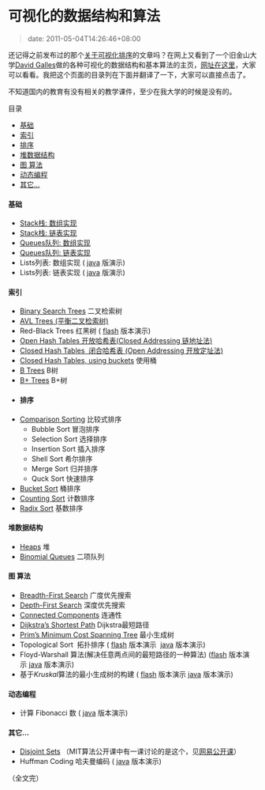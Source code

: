 # 可视化的数据结构和算法
>date: 2011-05-04T14:26:46+08:00


还记得之前发布过的那个[关于可视化排序](/2011/%E5%8F%AF%E8%A7%86%E5%8C%96%E7%9A%84%E6%8E%92%E5%BA%8F%E8%BF%87%E7%A8%8B.md "可视化的排序过程")的文章吗？在网上又看到了一个旧金山大学[David Galles](http://www.cs.usfca.edu/galles)做的各种可视化的数据结构和基本算法的主页，[网址在这里](http://www.cs.usfca.edu/~galles/visualization/Algorithms.html)，大家可以看看。我把这个页面的目录列在下面并翻译了一下，大家可以直接点击了。


不知道国内的教育有没有相关的教学课件，至少在我大学的时候是没有的。




目录



* [基础](#%E5%9F%BA%E7%A1%80 "基础")
* [索引](#%E7%B4%A2%E5%BC%95 "索引")
* [排序](#%E6%8E%92%E5%BA%8F "排序")
* [堆数据结构](#%E5%A0%86%E6%95%B0%E6%8D%AE%E7%BB%93%E6%9E%84 "堆数据结构")
* [图 算法](#%E5%9B%BE_%E7%AE%97%E6%B3%95 "图 算法")
* [动态编程](#%E5%8A%A8%E6%80%81%E7%BC%96%E7%A8%8B "动态编程")
* [其它…](#%E5%85%B6%E5%AE%83%E2%80%A6 "其它…")

#### 基础


* [Stack栈: 数组实现](http://www.cs.usfca.edu/~galles/visualization/StackArray.html)
* [Stack栈: 链表实现](http://www.cs.usfca.edu/~galles/visualization/StackLL.html)
* [Queues队列: 数组实现](http://www.cs.usfca.edu/~galles/visualization/QueueArray.html)
* [Queues队列: 链表实现](http://www.cs.usfca.edu/~galles/visualization/QueueLL.html)
* Lists列表: 数组实现 ( [java](http://www.cs.usfca.edu/~galles/visualization/java/visualization.html) 版演示)
* Lists列表: 链表实现 ( [java](http://www.cs.usfca.edu/~galles/visualization/java/visualization.html) 版演示)


#### 索引


* [Binary Search Trees](http://www.cs.usfca.edu/~galles/visualization/BST.html) 二叉检索树
* [AVL Trees (平衡二叉检索树)](http://www.cs.usfca.edu/~galles/visualization/AVLTree.html)
* Red-Black Trees 红黑树 ( [flash](http://www.cs.usfca.edu/~galles/visualization/flash.html) 版本演示)
* [Open Hash Tables 开放哈希表(Closed Addressing 链地址法)](http://www.cs.usfca.edu/~galles/visualization/OpenHash.html)
* [Closed Hash Tables  闭合哈希表 (Open Addressing 开放定址法)](http://www.cs.usfca.edu/~galles/visualization/ClosedHash.html)
* [Closed Hash Tables, using buckets](http://www.cs.usfca.edu/~galles/visualization/ClosedHashBucket.html) 使用桶
* [B Trees](http://www.cs.usfca.edu/~galles/visualization/BTree.html) B树
* [B+ Trees](http://www.cs.usfca.edu/~galles/visualization/BPlusTree.html) B+树





- #### 排序


* [Comparison Sorting](http://www.cs.usfca.edu/~galles/visualization/ComparisonSort.html) 比较式排序
	+ Bubble Sort 冒泡排序
	+ Selection Sort 选择排序
	+ Insertion Sort 插入排序
	+ Shell Sort 希尔排序
	+ Merge Sort 归并排序
	+ Quck Sort 快速排序
* [Bucket Sort](http://www.cs.usfca.edu/~galles/visualization/BucketSort.html) 桶排序
* [Counting Sort](http://www.cs.usfca.edu/~galles/visualization/CountingSort.html) 计数排序
* [Radix Sort](http://www.cs.usfca.edu/~galles/visualization/RadixSort.html) 基数排序


#### 堆数据结构


* [Heaps](http://www.cs.usfca.edu/~galles/visualization/Heap.html) 堆
* [Binomial Queues](http://www.cs.usfca.edu/~galles/visualization/BinomialQueue.html) 二项队列


#### 图 算法


* [Breadth-First Search](http://www.cs.usfca.edu/~galles/visualization/BFS.html) 广度优先搜索
* [Depth-First Search](http://www.cs.usfca.edu/~galles/visualization/DFS.html) 深度优先搜索
* [Connected Components](http://www.cs.usfca.edu/~galles/visualization/ConnectedComponent.html) 连通性
* [Dijkstra’s Shortest Path](http://www.cs.usfca.edu/~galles/visualization/Dijkstra.html) Dijkstra最短路径
* [Prim’s Minimum Cost Spanning Tree](http://www.cs.usfca.edu/~galles/visualization/Prim.html) 最小生成树
* Topological Sort  拓扑排序 ( [flash](http://www.cs.usfca.edu/~galles/visualization/flash.html) 版本演示  [java](http://www.cs.usfca.edu/~galles/visualization/java/visualization.html) 版本演示)
* Floyd-Warshall 算法(解决任意两点间的最短路径的一种算法) ([flash](http://www.cs.usfca.edu/~galles/visualization/flash.html) 版本演示 [java](http://www.cs.usfca.edu/~galles/visualization/java/visualization.html) 版本演示)
* 基于*Kruskal*算法的最小生成树的构建 ( [flash](http://www.cs.usfca.edu/~galles/visualization/flash.html) 版本演示 [java](http://www.cs.usfca.edu/~galles/visualization/java/visualization.html) 版本演示)


#### 动态编程


* 计算 Fibonacci 数 ( [java](http://www.cs.usfca.edu/~galles/visualization/java/visualization.html) 版本演示)


#### 其它…


* [Disjoint Sets](http://www.cs.usfca.edu/~galles/visualization/DisjointSets.html) （MIT算法公开课中有一课讨论的是这个，见[网易公开课](http://v.163.com/movie/2010/12/V/E/M6UTT5U0I_M6V2UDUVE.html)）
* Huffman Coding 哈夫曼编码 ( [java](http://www.cs.usfca.edu/~galles/visualization/java/visualization.html) 版本演示)


（全文完）


